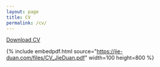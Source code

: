 ```yaml
---
layout: page
title: CV
permalink: /cv/
---
```

<a href="https://jie-duan.com/files/CV_JieDuan.pdf" target="_blank"><i class="fas fa-file-pdf"></i> Download CV</a>


<!--[Download CV](https://www.dropbox.com/s/yo22ne8o7jvvtwx/CV_JieDuan.pdf?dl=0) -->

{% include embedpdf.html source="https://jie-duan.com/files/CV_JieDuan.pdf" width=100 height=800 %}
